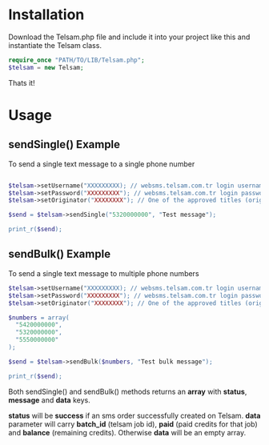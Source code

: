 # Installation

Download the Telsam.php file and include it into your project like this and instantiate the Telsam class.

```php
require_once "PATH/TO/LIB/Telsam.php";
$telsam = new Telsam;
```
Thats it!

# Usage
## sendSingle() Example
To send a single text message to a single phone number

```php

$telsam->setUsername("XXXXXXXXX); // websms.telsam.com.tr login username
$telsam->setPassword("XXXXXXXXX"); // websms.telsam.com.tr login password
$telsam->setOriginator("XXXXXXXX"); // One of the approved titles (originators)

$send = $telsam->sendSingle("5320000000", "Test message");

print_r($send);
```

## sendBulk() Example
To send a single text message to multiple phone numbers

```php
$telsam->setUsername("XXXXXXXXX); // websms.telsam.com.tr login username
$telsam->setPassword("XXXXXXXXX"); // websms.telsam.com.tr login password
$telsam->setOriginator("XXXXXXXX"); // One of the approved titles (originators)

$numbers = array(
  "5420000000",
  "5320000000",
  "5550000000"
);

$send = $telsam->sendBulk($numbers, "Test bulk message");

print_r($send);
```

Both sendSingle() and sendBulk() methods returns an **array** with **status**, **message** and **data** keys.

**status** will be **success** if an sms order successfully created on Telsam. **data** parameter will carry **batch_id** (telsam job id), **paid** (paid credits for that job) and **balance** (remaining credits). Otherwise **data** will be an empty array.
